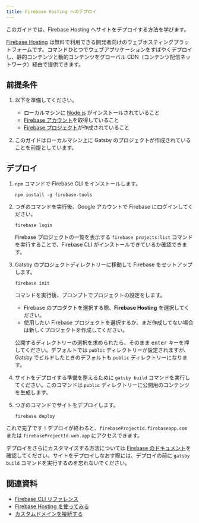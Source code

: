 ```yaml
---
title: Firebase Hosting へのデプロイ
---
```


このガイドでは、Firebase Hosting へサイトをデプロイする方法を学びます。

[Firebase Hosting](https://firebase.google.com/docs/hosting) は無料で利用できる開発者向けのウェブホスティングプラットフォームです。コマンドひとつでウェブアプリケーションをすばやくデプロイし、静的コンテンツと動的コンテンツをグローバル CDN（コンテンツ配信ネットワーク）経由で提供できます。

## 前提条件

1. 以下を準備してください。

   - ローカルマシンに [Node.js](https://nodejs.org/ja/download/) がインストールされていること
   - [Firebase アカウント](https://console.firebase.google.com)を取得していること
   - [Firebase プロジェクト](https://firebase.google.com/docs/web/setup#create-firebase-project)が作成されていること

1. このガイドはローカルマシン上に Gatsby のプロジェクトが作成されていることを前提としています。

## デプロイ

1. `npm` コマンドで Firebase CLI をインストールします。

   ```shell
   npm install -g firebase-tools
   ```

1. つぎのコマンドを実行後、Google アカウントで Firebase にログインしてください。

   ```shell
   firebase login
   ```

   Firebase プロジェクトの一覧を表示する `firebase projects:list` コマンドを実行することで、Firebase CLI がインストールできているか確認できます。

1. Gatsby のプロジェクトディレクトリーに移動して Firebase をセットアップします。

   ```shell
   firebase init
   ```

   コマンドを実行後、プロンプトでプロジェクトの設定をします。

   - Firebase のプロダクトを選択する際、**Firebase Hosting** を選択してください。
   - 使用したい Firebase プロジェクトを選択するか、まだ作成してない場合は新しくプロジェクトを作成してください。

   公開するディレクトリーの選択を求められたら、そのまま <kbd>enter</kbd> キーを押してください。デフォルトでは `public` ディレクトリーが設定されますが、Gatsby でビルドしたときのデフォルトも `public` ディレクトリーになります。

1. サイトをデプロイする準備を整えるために `gatsby build` コマンドを実行してください。このコマンドは `public` ディレクトリーに公開用のコンテンツを生成します。

1. つぎのコマンドでサイトをデプロイします。

   ```shell
   firebase deploy
   ```

これで完了です！デプロイが終わると、`firebaseProjectId.firebaseapp.com` または `firebaseProjectId.web.app` にアクセスできます。

デプロイをさらにカスタマイズする方法については [Firebase のドキュメント](https://firebase.google.com/docs/hosting/full-config)を確認してください。サイトをデプロイしなおす際には、デプロイの前に `gatsby build` コマンドを実行するのを忘れないでください。

## 関連資料

- [Firebase CLI リファレンス](https://firebase.google.com/docs/cli)
- [Firebase Hosting を使ってみる](https://firebase.google.com/docs/hosting/quickstart)
- [カスタムドメインを接続する](https://firebase.google.com/docs/hosting/custom-domain)
